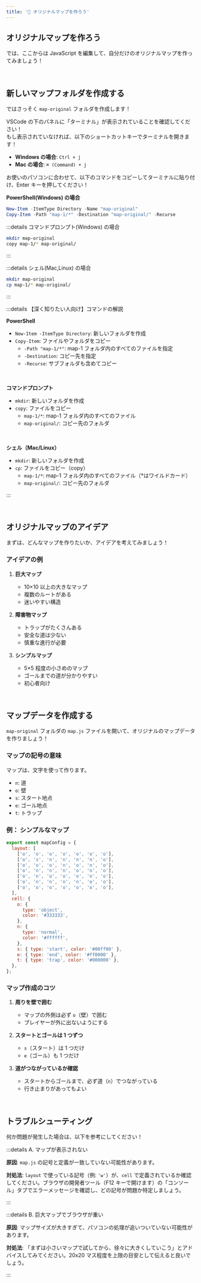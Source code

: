 ```yaml
---
title: '🩷 オリジナルマップを作ろう'
---
```


## オリジナルマップを作ろう

では、ここからは JavaScript を編集して、自分だけのオリジナルマップを作ってみましょう！

<br />

## 新しいマップフォルダを作成する

ではさっそく `map-original` フォルダを作成します！

VSCode の下のパネルに「ターミナル」が表示されていることを確認してください！\
もし表示されていなければ、以下のショートカットキーでターミナルを開きます！

- **Windows の場合**: `Ctrl + j`
- **Mac の場合**: `⌘ (Command) + j`

お使いのパソコンに合わせて、以下のコマンドをコピーしてターミナルに貼り付け、Enter キーを押してください！

**PowerShell(Windows) の場合**

```powershell
New-Item -ItemType Directory -Name "map-original"
Copy-Item -Path "map-1/*" -Destination "map-original/" -Recurse
```

:::details コマンドプロンプト(Windows) の場合

```bash
mkdir map-original
copy map-1/* map-original/
```

:::

:::details シェル(Mac,Linux) の場合

```bash
mkdir map-original
cp map-1/* map-original/
```

:::

:::details 【深く知りたい人向け】コマンドの解説

**PowerShell**

- `New-Item -ItemType Directory`: 新しいフォルダを作成
- `Copy-Item`: ファイルやフォルダをコピー
  - `-Path "map-1/*"`: map-1 フォルダ内のすべてのファイルを指定
  - `-Destination`: コピー先を指定
  - `-Recurse`: サブフォルダも含めてコピー

<br />

**コマンドプロンプト**

- `mkdir`: 新しいフォルダを作成
- `copy`: ファイルをコピー
  - `map-1/*`: map-1 フォルダ内のすべてのファイル
  - `map-original/`: コピー先のフォルダ

<br />

**シェル（Mac/Linux）**

- `mkdir`: 新しいフォルダを作成
- `cp`: ファイルをコピー（copy）
  - `map-1/*`: map-1 フォルダ内のすべてのファイル（\*はワイルドカード）
  - `map-original/`: コピー先のフォルダ

:::

<br />

## オリジナルマップのアイデア

まずは、どんなマップを作りたいか、アイデアを考えてみましょう！

### アイデアの例

1. **巨大マップ**

   - 10×10 以上の大きなマップ
   - 複数のルートがある
   - 迷いやすい構造

2. **障害物マップ**

   - トラップがたくさんある
   - 安全な道は少ない
   - 慎重な進行が必要

3. **シンプルマップ**
   - 5×5 程度の小さめのマップ
   - ゴールまでの道が分かりやすい
   - 初心者向け

<br />

## マップデータを作成する

`map-original` フォルダの `map.js` ファイルを開いて、オリジナルのマップデータを作りましょう！

### マップの記号の意味

マップは、文字を使って作ります。

- `n`: 道
- `o`: 壁
- `s`: スタート地点
- `e`: ゴール地点
- `t`: トラップ

### 例： シンプルなマップ

```javascript
export const mapConfig = {
  layout: [
    ['o', 'o', 'o', 'o', 'o', 'o', 'o'],
    ['o', 's', 'n', 'n', 'n', 'n', 'o'],
    ['o', 'o', 'o', 'n', 'o', 'n', 'o'],
    ['o', 'n', 'n', 'n', 'o', 'n', 'o'],
    ['o', 'n', 'o', 'o', 'o', 'n', 'o'],
    ['o', 'n', 'n', 'n', 'n', 'e', 'o'],
    ['o', 'o', 'o', 'o', 'o', 'o', 'o'],
  ],
  cell: {
    o: {
      type: 'object',
      color: '#333333',
    },
    n: {
      type: 'normal',
      color: '#ffffff',
    },
    s: { type: 'start', color: '#00ff00' },
    e: { type: 'end', color: '#ff0000' },
    t: { type: 'trap', color: '#000000' },
  },
};
```

### マップ作成のコツ

1. **周りを壁で囲む**

   - マップの外側は必ず `o`（壁）で囲む
   - プレイヤーが外に出ないようにする

2. **スタートとゴールは 1 つずつ**

   - `s`（スタート）は 1 つだけ
   - `e`（ゴール）も 1 つだけ

3. **道がつながっているか確認**
   - スタートからゴールまで、必ず道（`n`）でつながっている
   - 行き止まりがあってもよい

<br />

## トラブルシューティング

何か問題が発生した場合は、以下を参考にしてください！

:::details A. マップが表示されない

**原因**: `map.js` の記号と定義が一致していない可能性があります。

**対処法**: `layout` で使っている記号（例: `'w'`）が、`cell` で定義されているか確認してください。ブラウザの開発者ツール（F12 キーで開けます）の「コンソール」タブでエラーメッセージを確認し、どの記号が問題か特定しましょう。

:::

:::details B. 巨大マップでブラウザが重い

**原因**: マップサイズが大きすぎて、パソコンの処理が追いついていない可能性があります。

**対処法**: 「まずは小さいマップで試してから、徐々に大きくしていこう」とアドバイスしてみてください。20x20 マス程度を上限の目安として伝えると良いでしょう。

:::
